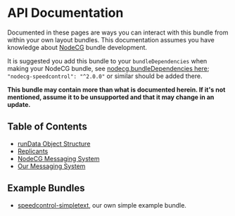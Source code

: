 # API Documentation

Documented in these pages are ways you can interact with this bundle from within your own layout bundles. This documentation assumes you have knowledge about [NodeCG](https://nodecg.dev/) bundle development.

It is suggested you add this bundle to your `bundleDependencies` when making your NodeCG bundle, see [nodecg.bundleDependencies here](https://www.nodecg.dev/docs/manifest); `"nodecg-speedcontrol": "^2.0.0"` or similar should be added there.

**This bundle may contain more than what is documented herein. If it's not mentioned, assume it to be unsupported and that it may change in an update.**


## Table of Contents
- [runData Object Structure](./API/RunData.md)
- [Replicants](./API/Replicants.md)
- [NodeCG Messaging System](./API/NodeCG-Messages.md)
- [Our Messaging System](./API/Our-Messages.md)


## Example Bundles

- [speedcontrol-simpletext](https://github.com/speedcontrol/speedcontrol-simpletext), our own simple example bundle.
